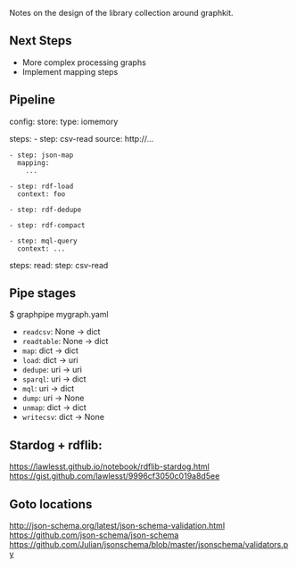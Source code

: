 Notes on the design of the library collection around graphkit.


## Next Steps

* More complex processing graphs
* Implement mapping steps

## Pipeline

config:
    store:
        type: iomemory

steps:
    - step: csv-read
      source: http://...

    - step: json-map
      mapping:
        ...

    - step: rdf-load
      context: foo

    - step: rdf-dedupe

    - step: rdf-compact

    - step: mql-query
      context: ...

steps:
  read:
    step: csv-read


## Pipe stages

$ graphpipe mygraph.yaml

* ``readcsv``: None -> dict
* ``readtable``: None -> dict
* ``map``: dict -> dict
* ``load``: dict -> uri
* ``dedupe``: uri -> uri
* ``sparql``: uri -> dict
* ``mql``: uri -> dict
* ``dump``: uri -> None
* ``unmap``: dict -> dict
* ``writecsv``: dict -> None


## Stardog + rdflib:

https://lawlesst.github.io/notebook/rdflib-stardog.html
https://gist.github.com/lawlesst/9996cf3050c019a8d5ee


## Goto locations

http://json-schema.org/latest/json-schema-validation.html
https://github.com/json-schema/json-schema
https://github.com/Julian/jsonschema/blob/master/jsonschema/validators.py
